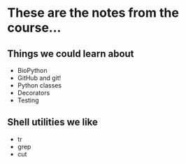 # These are the notes from the course...

## Things we could learn about

* BioPython
* GitHub and git!
* Python classes
* Decorators
* Testing

## Shell utilities we like

* tr
* grep
* cut

